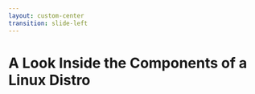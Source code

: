 ```yaml
---
layout: custom-center
transition: slide-left
---
```


# A Look Inside the Components of a Linux Distro

